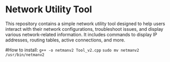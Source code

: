 # Network Utility Tool
This repository contains a simple network utility tool designed to help users interact with their network configurations, troubleshoot issues, and display various network-related information. It includes commands to display IP addresses, routing tables, active connections, and more.


#How to install:
<Compile>
`g++ -o netmanv2 Tool_v2.cpp`
<Move to bin>
`sudo mv netmanv2 /usr/bin/netmanv2`
